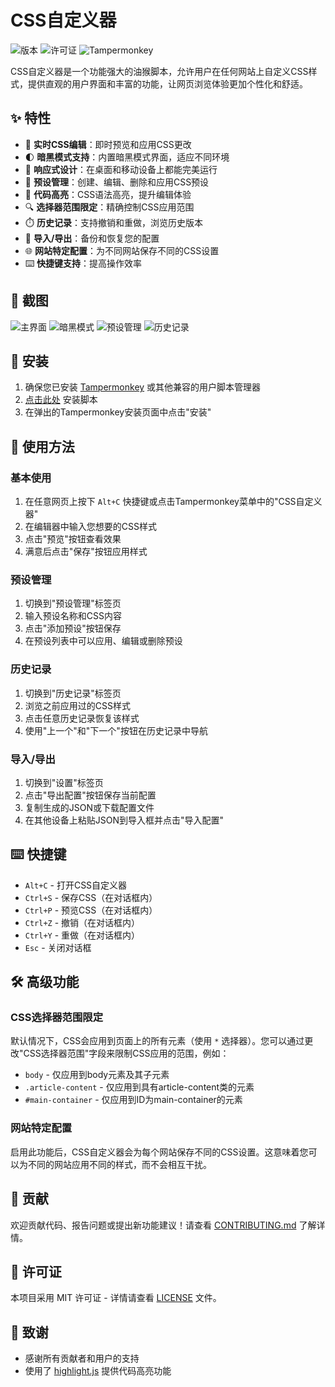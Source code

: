 # CSS自定义器

![版本](https://img.shields.io/badge/版本-3.0-brightgreen.svg)
![许可证](https://img.shields.io/badge/许可证-MIT-blue.svg)
![Tampermonkey](https://img.shields.io/badge/Tampermonkey-v4.13+-blue.svg)

CSS自定义器是一个功能强大的油猴脚本，允许用户在任何网站上自定义CSS样式，提供直观的用户界面和丰富的功能，让网页浏览体验更加个性化和舒适。

## ✨ 特性

- 🎨 **实时CSS编辑**：即时预览和应用CSS更改
- 🌓 **暗黑模式支持**：内置暗黑模式界面，适应不同环境
- 📱 **响应式设计**：在桌面和移动设备上都能完美运行
- 💾 **预设管理**：创建、编辑、删除和应用CSS预设
- 📝 **代码高亮**：CSS语法高亮，提升编辑体验
- 🔍 **选择器范围限定**：精确控制CSS应用范围
- ⏱️ **历史记录**：支持撤销和重做，浏览历史版本
- 🔄 **导入/导出**：备份和恢复您的配置
- 🌐 **网站特定配置**：为不同网站保存不同的CSS设置
- ⌨️ **快捷键支持**：提高操作效率

## 📸 截图

![主界面](screenshots/main-interface.png)
![暗黑模式](screenshots/dark-mode.png)
![预设管理](screenshots/presets-management.png)
![历史记录](screenshots/history.png)

## 🚀 安装

1. 确保您已安装 [Tampermonkey](https://www.tampermonkey.net/) 或其他兼容的用户脚本管理器
2. [点击此处](https://github.com/username/css-customizer/raw/main/css-customizer.user.js) 安装脚本
3. 在弹出的Tampermonkey安装页面中点击"安装"

## 🔧 使用方法

### 基本使用

1. 在任意网页上按下 `Alt+C` 快捷键或点击Tampermonkey菜单中的"CSS自定义器"
2. 在编辑器中输入您想要的CSS样式
3. 点击"预览"按钮查看效果
4. 满意后点击"保存"按钮应用样式

### 预设管理

1. 切换到"预设管理"标签页
2. 输入预设名称和CSS内容
3. 点击"添加预设"按钮保存
4. 在预设列表中可以应用、编辑或删除预设

### 历史记录

1. 切换到"历史记录"标签页
2. 浏览之前应用过的CSS样式
3. 点击任意历史记录恢复该样式
4. 使用"上一个"和"下一个"按钮在历史记录中导航

### 导入/导出

1. 切换到"设置"标签页
2. 点击"导出配置"按钮保存当前配置
3. 复制生成的JSON或下载配置文件
4. 在其他设备上粘贴JSON到导入框并点击"导入配置"

## ⌨️ 快捷键

- `Alt+C` - 打开CSS自定义器
- `Ctrl+S` - 保存CSS（在对话框内）
- `Ctrl+P` - 预览CSS（在对话框内）
- `Ctrl+Z` - 撤销（在对话框内）
- `Ctrl+Y` - 重做（在对话框内）
- `Esc` - 关闭对话框

## 🛠️ 高级功能

### CSS选择器范围限定

默认情况下，CSS会应用到页面上的所有元素（使用 `*` 选择器）。您可以通过更改"CSS选择器范围"字段来限制CSS应用的范围，例如：

- `body` - 仅应用到body元素及其子元素
- `.article-content` - 仅应用到具有article-content类的元素
- `#main-container` - 仅应用到ID为main-container的元素

### 网站特定配置

启用此功能后，CSS自定义器会为每个网站保存不同的CSS设置。这意味着您可以为不同的网站应用不同的样式，而不会相互干扰。

## 🤝 贡献

欢迎贡献代码、报告问题或提出新功能建议！请查看 [CONTRIBUTING.md](CONTRIBUTING.md) 了解详情。

## 📄 许可证

本项目采用 MIT 许可证 - 详情请查看 [LICENSE](LICENSE) 文件。

## 🙏 致谢

- 感谢所有贡献者和用户的支持
- 使用了 [highlight.js](https://highlightjs.org/) 提供代码高亮功能
